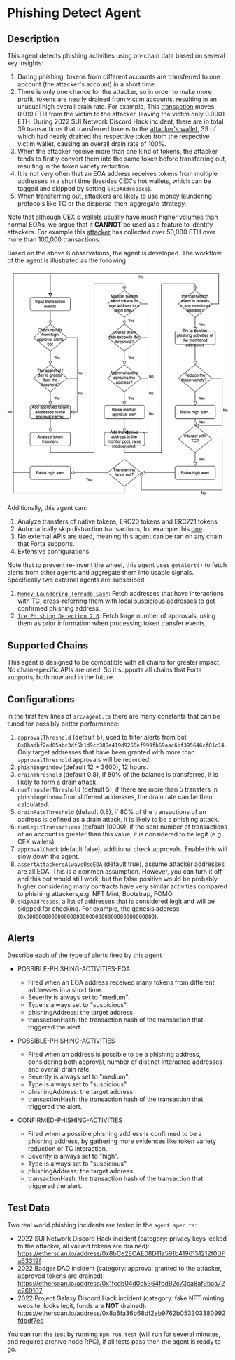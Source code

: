 # Phishing Detect Agent

## Description

This agent detects phishing activities using on-chain data based on several key insights:
1. During phishing, tokens from different accounts are transferred to one account (the attacker's account) in a short time.
2. There is only one chance for the attacker, so in order to make more profit, tokens are nearly drained from victim accounts, resulting in an unusual high overall drain rate. For example, This [transaction](https://etherscan.io/tx/0xc27078f9c169f314e9909c58207e0e42ac5b550d7c5147fae0fb90ad8f7bfbb2) moves 0.019 ETH from the victim to the attacker, leaving the victim only 0.0001 ETH. During 2022 SUI Network Discord Hack incident, there are in total 39 transactions that transferred tokens to the [attacker's wallet](https://etherscan.io/address/0x8bCe2ECAE08D11a591b4196151212f0DFa63319f), 39 of which had nearly drained the respective token from the respective victim wallet, causing an overall drain rate of 100%.
3. When the attacker receive more than one kind of tokens, the attacker tends to firstly convert them into the same token before transferring out, resulting in the token variety reduction.
4. It is not very often that an EOA address receives tokens from multiple addresses in a short time (besides CEX's hot wallets, which can be tagged and skipped by setting `skipAddresses`).
6. When transferring out, attackers are likely to use money laundering protocols like TC or the disperse-then-aggregate strategy.

Note that although CEX's wallets usually have much higher volumes than normal EOAs, we argue that it **CANNOT** be used as a feature to identify attackers. For example this [attacker](https://etherscan.io/address/0x0016c0d0343e8f2c3a7b6a51606b84b1545ec606) has collected over 50,000 ETH over more than 100,000 transactions.

Based on the above 6 observations, the agent is developed. The workflow of the agent is illustrated as the following:

![](./imgs/forta-phishing-detect.png)

Additionally, this agent can:
1. Analyze transfers of native tokens, ERC20 tokens and ERC721 tokens.
2. Automatically skip distraction transactions, for example this [one](https://etherscan.io/tx/0x21c11ac42d96c4fe922c5fc05aab0e94b772263b7e92ce7d8dfe3ff1795607fe).
3. No external APIs are used, meaning this agent can be ran on any chain that Forta supports.
4. Extensive configurations.

Note that to prevent re-invent the wheel, this agent uses `getAlert()` to fetch alerts from other agents and aggregate them into usable signals. Specifically two external agents are subscribed:
1. [`Money Laundering Tornado Cash`](https://explorer.forta.network/bot/0x4adff9a0ed29396d51ef3b16297070347aab25575f04a4e2bd62ec43ca4508d2): Fetch addresses that have interactions with TC, cross-referring them with local suspicious addresses to get confirmed phishing address.
2. [`Ice Phishing Detection 2.0`](https://explorer.forta.network/bot/0x8badbf2ad65abc3df5b1d9cc388e419d9255ef999fb69aac6bf395646cf01c14): Fetch large number of approvals, using them as prior information when processing token transfer events.

## Supported Chains

This agent is designed to be compatible with all chains for greater impact. No chain-specific APIs are used. So it supports all chains that Forta supports, both now and in the future.

## Configurations

In the first few lines of `src/agent.ts` there are many constants that can be tuned for possibly better performance:
1. `approvalThreshold` (default 5), used to filter alerts from bot `0x8badbf2ad65abc3df5b1d9cc388e419d9255ef999fb69aac6bf395646cf01c14`. Only target addresses that have been granted with more than `approvalThreshold` approvals will be recorded.
2. `phishingWindow` (default 12 * 3600), 12 hours.
3. `drainThreshold` (default 0.8), if 80% of the balance is transferred, it is likely to form a drain attack.
4. `numTransferThreshold` (default 5), if there are more than 5 transfers in `phishingWindow` from different addresses, the drain rate can be then calculated.
5. `drainRateThreshold` (default 0.8), if 80% of the transactions of an address is defined as a drain attack, it is likely to be a phishing attack.
6. `numLegitTransactions` (default 10000), if the sent number of transactions of an account is greater than this value, it is considered to be legit (e.g. CEX wallets).
7. `approvalCheck` (default false), additional check approvals. Enable this will slow down the agent.
8. `assertAttackersAlwaysUseEOA` (default true), assume attacker addresses are all EOA. This is a common assumption. However, you can turn it off and this bot would still work, but the false positive would be probably higher considering many contracts have very similar activities compared to phishing attackers,e.g. NFT Mint, Bootstrap, FOMO.
9. `skipAddresses`, a list of addresses that is considered legit and will be skipped for checking. For example, the genesis address (`0x00000000000000000000000000000000000000000`).

## Alerts

Describe each of the type of alerts fired by this agent

- POSSIBLE-PHISHING-ACTIVITIES-EOA
  - Fired when an EOA address received many tokens from different addresses in a short time.
  - Severity is always set to "medium".
  - Type is always set to "suspicious".
  - phishingAddress: the target address.
  - transactionHash: the transaction hash of the transaction that triggered the alert.

- POSSIBLE-PHISHING-ACTIVITIES
  - Fired when an address is possible to be a phishing address, considering both approval, number of distinct interacted addresses and overall drain rate.
  - Severity is always set to "medium".
  - Type is always set to "suspicious".
  - phishingAddress: the target address.
  - transactionHash: the transaction hash of the transaction that triggered the alert.

- CONFIRMED-PHISHING-ACTIVITIES
  - Fired when a possible phishing address is confirmed to be a phishing address, by gathering more evidences like token variety reduction or TC interaction.
  - Severity is always set to "high".
  - Type is always set to "suspicious".
  - phishingAddress: the target address.
  - transactionHash: the transaction hash of the transaction that triggered the alert.

## Test Data

Two real world phishing incidents are tested in the `agent.spec.ts`:

* 2022 SUI Network Discord Hack incident (category: privacy keys leaked to the attacker, all valued tokens are drained): https://etherscan.io/address/0x8bCe2ECAE08D11a591b4196151212f0DFa63319f
* 2022 Badger DAO incident (category: approval granted to the attacker, approved tokens are drained): https://etherscan.io/address/0x1fcdb04d0c5364fbd92c73ca8af9baa72c269107
* 2022 Project Galaxy Discord Hack incident (category: fake NFT minting website, looks legit, funds are **NOT** drained): https://etherscan.io/address/0x8a8fa36b68df2eb9762b053303380992fdbdf7ed

You can run the test by running `npm run test` (will run for several minutes, and requires archive node RPC), if all tests pass then the agent is ready to go.
